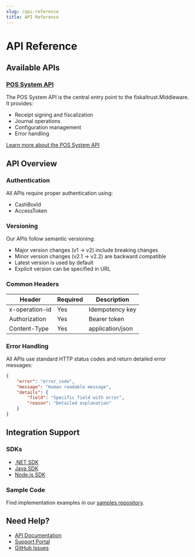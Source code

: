 ```yaml
---
slug: /api-reference
title: API Reference
---
```


# API Reference

## Available APIs

### [POS System API](./pos-system-api.md)
The POS System API is the central entry point to the fiskaltrust.Middleware. It provides:
- Receipt signing and fiscalization
- Journal operations
- Configuration management
- Error handling

[Learn more about the POS System API](./pos-system-api.md)

## API Overview

### Authentication
All APIs require proper authentication using:
- CashBoxId
- AccessToken

### Versioning
Our APIs follow semantic versioning:
- Major version changes (v1 -> v2) include breaking changes
- Minor version changes (v2.1 -> v2.2) are backward compatible
- Latest version is used by default
- Explicit version can be specified in URL

### Common Headers
| Header | Required | Description |
|--------|----------|-------------|
| x-operation-id | Yes | Idempotency key |
| Authorization | Yes | Bearer token |
| Content-Type | Yes | application/json |

### Error Handling
All APIs use standard HTTP status codes and return detailed error messages:
```json
{
    "error": "error_code",
    "message": "Human readable message",
    "details": {
        "field": "Specific field with error",
        "reason": "Detailed explanation"
    }
}
```

## Integration Support

### SDKs
- [.NET SDK](https://github.com/fiskaltrust/middleware-interface-dotnet)
- [Java SDK](https://github.com/fiskaltrust/middleware-interface-java)
- [Node.js SDK](https://github.com/fiskaltrust/middleware-interface-nodejs)

### Sample Code
Find implementation examples in our [samples repository](https://github.com/fiskaltrust/middleware-demo).

## Need Help?
- [API Documentation](https://docs.fiskaltrust.cloud)
- [Support Portal](https://portal.fiskaltrust.cloud)
- [GitHub Issues](https://github.com/fiskaltrust/interface-doc/issues) 